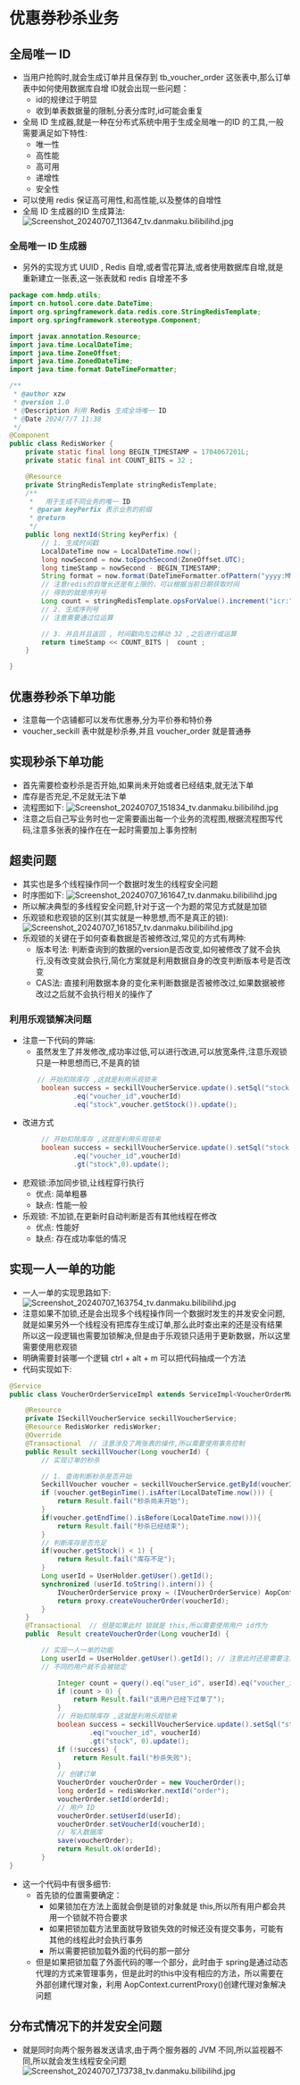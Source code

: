# 优惠券秒杀业务
## 全局唯一 ID 
- 当用户抢购时,就会生成订单并且保存到 tb_voucher_order 这张表中,那么订单表中如何使用数据库自增 ID就会出现一些问题：
  - id的规律过于明显
  - 收到单表数据量的限制,分表分库时,id可能会重复
- 全局 ID 生成器,就是一种在分布式系统中用于生成全局唯一的ID 的工具,一般需要满足如下特性:
  - 唯一性
  - 高性能
  - 高可用
  - 递增性
  - 安全性
- 可以使用 redis 保证高可用性,和高性能,以及整体的自增性
- 全局 ID 生成器的ID 生成算法:
![Screenshot_20240707_113647_tv.danmaku.bilibilihd.jpg](..%2Fimg%2FScreenshot_20240707_113647_tv.danmaku.bilibilihd.jpg)
### 全局唯一 ID 生成器
- 另外的实现方式 UUID , Redis 自增,或者雪花算法,或者使用数据库自增,就是重新建立一张表,这一张表就和 redis 自增差不多
```java
package com.hmdp.utils;
import cn.hutool.core.date.DateTime;
import org.springframework.data.redis.core.StringRedisTemplate;
import org.springframework.stereotype.Component;

import javax.annotation.Resource;
import java.time.LocalDateTime;
import java.time.ZoneOffset;
import java.time.ZonedDateTime;
import java.time.format.DateTimeFormatter;

/**
 * @author xzw
 * @version 1.0
 * @Description 利用 Redis 生成全场唯一 ID
 * @Date 2024/7/7 11:38
 */
@Component
public class RedisWorker {
    private static final long BEGIN_TIMESTAMP = 1704067201L;
    private static final int COUNT_BITS = 32 ;

    @Resource
    private StringRedisTemplate stringRedisTemplate;
    /**
     *   用于生成不同业务的唯一 ID
     * @param keyPerfix 表示业务的前缀
     * @return
     */
    public long nextId(String keyPerfix) {
        // 1. 生成时间戳
        LocalDateTime now = LocalDateTime.now();
        long nowSecond = now.toEpochSecond(ZoneOffset.UTC);
        long timeStamp = nowSecond - BEGIN_TIMESTAMP;
        String format = now.format(DateTimeFormatter.ofPattern("yyyy:MM:dd"));
        // 注意redis的自增长还是有上限的，可以根据当前日期获取时间
        // 得到的就是序列号
        Long count = stringRedisTemplate.opsForValue().increment("icr:" + keyPerfix + ":" + format);
        // 2. 生成序列号
        // 注意需要通过位运算

        // 3. 并且并且返回 , 时间戳向左边移动 32 ,之后进行或运算
        return timeStamp << COUNT_BITS |  count ;
    }

}
```
## 优惠券秒杀下单功能
- 注意每一个店铺都可以发布优惠券,分为平价券和特价券
- voucher_seckill 表中就是秒杀券,并且 voucher_order 就是普通券
## 实现秒杀下单功能
- 首先需要检查秒杀是否开始,如果尚未开始或者已经结束,就无法下单
- 库存是否充足,不足就无法下单
- 流程图如下: 
![Screenshot_20240707_151834_tv.danmaku.bilibilihd.jpg](..%2Fimg%2FScreenshot_20240707_151834_tv.danmaku.bilibilihd.jpg)
- 注意之后自己写业务时也一定需要画出每一个业务的流程图,根据流程图写代码,注意多张表的操作在在一起时需要加上事务控制
## 超卖问题
- 其实也是多个线程操作同一个数据时发生的线程安全问题
- 时序图如下:
![Screenshot_20240707_161647_tv.danmaku.bilibilihd.jpg](..%2Fimg%2FScreenshot_20240707_161647_tv.danmaku.bilibilihd.jpg)
- 所以解决典型的多线程安全问题,针对于这一个为题的常见方式就是加锁
- 乐观锁和悲观锁的区别(其实就是一种思想,而不是真正的锁): 
![Screenshot_20240707_161857_tv.danmaku.bilibilihd.jpg](..%2Fimg%2FScreenshot_20240707_161857_tv.danmaku.bilibilihd.jpg)
- 乐观锁的关键在于如何查看数据是否被修改过,常见的方式有两种:
  - 版本号法: 判断查询到的数据的version是否改变,如何被修改了就不会执行,没有改变就会执行,简化方案就是利用数据自身的改变判断版本号是否改变
  - CAS法: 直接利用数据本身的变化来判断数据是否被修改过,如果数据被修改过之后就不会执行相关的操作了
### 利用乐观锁解决问题
- 注意一下代码的弊端:
  - 虽然发生了并发修改,成功率过低,可以进行改进,可以放宽条件,注意乐观锁只是一种思想而已,不是真的锁
```java
       // 开始扣除库存 ,这就是利用乐观锁来
        boolean success = seckillVoucherService.update().setSql("stock = stock - 1")
                .eq("voucher_id",voucherId)
                .eq("stock",voucher.getStock()).update();
```
- 改进方式
```java
        // 开始扣除库存 ,这就是利用乐观锁来
        boolean success = seckillVoucherService.update().setSql("stock = stock - 1")
                .eq("voucher_id",voucherId)
                .gt("stock",0).update();
```
- 悲观锁:添加同步锁,让线程穿行执行
  - 优点: 简单粗暴
  - 缺点: 性能一般
- 乐观锁: 不加锁,在更新时自动判断是否有其他线程在修改
  - 优点: 性能好
  - 缺点: 存在成功率低的情况 
## 实现一人一单的功能
- 一人一单的实现思路如下:
![Screenshot_20240707_163754_tv.danmaku.bilibilihd.jpg](..%2Fimg%2FScreenshot_20240707_163754_tv.danmaku.bilibilihd.jpg)
- 注意如果不加锁,还是会出现多个线程操作同一个数据时发生的并发安全问题,就是如果另外一个线程没有把库存生成订单,那么此时查出来的还是没有结果
所以这一段逻辑也需要加锁解决,但是由于乐观锁只适用于更新数据，所以这里需要使用悲观锁
- 明确需要封装哪一个逻辑 ctrl + alt + m 可以把代码抽成一个方法
- 代码实现如下:
```java
@Service
public class VoucherOrderServiceImpl extends ServiceImpl<VoucherOrderMapper, VoucherOrder> implements IVoucherOrderService {

    @Resource
    private ISeckillVoucherService seckillVoucherService;
    @Resource RedisWorker redisWorker;
    @Override
    @Transactional  // 注意涉及了两张表的操作,所以需要使用事务控制
    public Result seckillVoucher(Long voucherId) {
        // 实现订单的秒杀

        // 1. 查询判断秒杀是否开始
        SeckillVoucher voucher = seckillVoucherService.getById(voucherId);
        if (voucher.getBeginTime().isAfter(LocalDateTime.now())) {
            return Result.fail("秒杀尚未开始");
        }
        if(voucher.getEndTime().isBefore(LocalDateTime.now())){
            return Result.fail("秒杀已经结束");
        }
        // 判断库存是否充足
        if(voucher.getStock() < 1) {
            return Result.fail("库存不足");
        }
        Long userId = UserHolder.getUser().getId();
        synchronized (userId.toString().intern()) {
            IVoucherOrderService proxy = (IVoucherOrderService) AopContext.currentProxy();
            return proxy.createVoucherOrder(voucherId);
        }
    }
    @Transactional  // 但是如果此时 锁就是 this,所以需要使用用户 id作为
    public  Result createVoucherOrder(Long voucherId) {

        // 实现一人一单的功能
        Long userId = UserHolder.getUser().getId(); // 注意此时还是需要注意锁的独特性，如果每一个对象
        // 不同的用户就不会被锁定

            Integer count = query().eq("user_id", userId).eq("voucher_id", voucherId).count();
            if (count > 0) {
                return Result.fail("该用户已经下过单了");
            }
            // 开始扣除库存 ,这就是利用乐观锁来
            boolean success = seckillVoucherService.update().setSql("stock = stock - 1")
                    .eq("voucher_id", voucherId)
                    .gt("stock", 0).update();
            if (!success) {
                return Result.fail("秒杀失败");
            }
            // 创建订单
            VoucherOrder voucherOrder = new VoucherOrder();
            long orderId = redisWorker.nextId("order");
            voucherOrder.setId(orderId);
            // 用户 ID
            voucherOrder.setUserId(userId);
            voucherOrder.setVoucherId(voucherId);
            // 写入数据库
            save(voucherOrder);
            return Result.ok(orderId);
        }
}

```
- 这一个代码中有很多细节:
  - 首先锁的位置需要确定：
    - 如果锁加在方法上面就会倒是锁的对象就是 this,所以所有用户都会共用一个锁就不符合要求
    - 如果把锁加载方法里面就导致锁失效的时候还没有提交事务，可能有其他的线程此时会执行事务
    - 所以需要把锁加载外面的代码的那一部分
  - 但是如果把锁加载了外面代码的哪一个部分，此时由于 spring是通过动态代理的方式来管理事务，但是此时的this中没有相应的方法，所以需要在
  外部创建代理对象，利用 AopContext.currentProxy()创建代理对象解决问题
## 分布式情况下的并发安全问题
- 就是同时向两个服务器发送请求,由于两个服务器的 JVM 不同,所以监视器不同,所以就会发生线程安全问题
![Screenshot_20240707_173738_tv.danmaku.bilibilihd.jpg](..%2Fimg%2FScreenshot_20240707_173738_tv.danmaku.bilibilihd.jpg)


